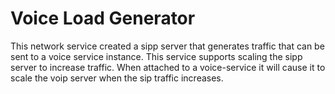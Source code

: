 # Voice Load Generator

This network service created a sipp server that generates traffic that can be sent to a voice service instance.  This service supports scaling the sipp server to increase traffic.  When attached to a voice-service it will cause it to scale the voip server when the sip traffic increases.



